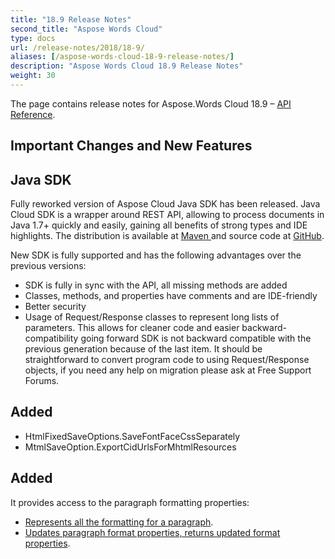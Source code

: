 ```yaml
---
title: "18.9 Release Notes"
second_title: "Aspose Words Cloud"
type: docs
url: /release-notes/2018/18-9/
aliases: [/aspose-words-cloud-18-9-release-notes/]
description: "Aspose Words Cloud 18.9 Release Notes"
weight: 30
---
```


The page contains release notes for Aspose.Words Cloud 18.9 – [API Reference](https://apireference.aspose.cloud/words/).

## Important Changes and New Features

## Java SDK

Fully reworked version of Aspose Cloud Java SDK has been released. Java Cloud SDK is a wrapper around REST API, allowing to process documents in Java 1.7+ quickly and easily, gaining all benefits of strong types and IDE highlights. The distribution is available at [Maven ](https://artifact.aspose.cloud/webapp/#/artifacts/browse/tree/General/repo/com/aspose/aspose-words-cloud)and source code at [GitHub](https://github.com/aspose-words-cloud/aspose-words-cloud-java).

New SDK is fully supported and has the following advantages over the previous versions:

- SDK is fully in sync with the API, all missing methods are added
- Classes, methods, and properties have comments and are IDE-friendly
- Better security
- Usage of Request/Response classes to represent long lists of parameters. This allows for cleaner code and easier backward-compatibility going forward
  SDK is not backward compatible with the previous generation because of the last item. It should be straightforward to convert program code to using Request/Response objects, if you need any help on migration please ask at Free Support Forums.

## Added

- HtmlFixedSaveOptions.SaveFontFaceCssSeparately
- MtmlSaveOption.ExportCidUrlsForMhtmlResources

## Added

It provides access to the paragraph formatting properties:

- [Represents all the formatting for a paragraph](https://apireference.aspose.cloud/words/#!/Paragraphs/GetDocumentParagraphFormat).
- [Updates paragraph format properties, returns updated format properties](https://apireference.aspose.cloud/words/#!/Paragraphs/PostDocumentParagraphFormat).
